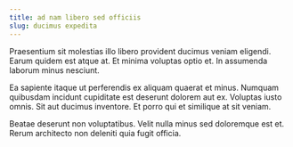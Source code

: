 ```yaml
---
title: ad nam libero sed officiis
slug: ducimus expedita
---
```


Praesentium sit molestias illo libero provident ducimus veniam eligendi. Earum quidem est atque at. Et minima voluptas optio et. In assumenda laborum minus nesciunt.

Ea sapiente itaque ut perferendis ex aliquam quaerat et minus. Numquam quibusdam incidunt cupiditate est deserunt dolorem aut ex. Voluptas iusto omnis. Sit aut ducimus inventore. Et porro qui et similique at sit veniam.

Beatae deserunt non voluptatibus. Velit nulla minus sed doloremque est et. Rerum architecto non deleniti quia fugit officia.

